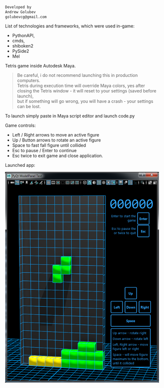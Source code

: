 ```
Developed by
Andrew Golubev
golubevcg@gmail.com
```

List of technologies and frameworks, which were used in-game:
- PythonAPI, 
- cmds, 
- shiboken2
- PySide2
- Mel

Tetris game inside Autodesk Maya. 
>Be careful, i do not recommend launching this in production computers. \
Tetris during execution time will override Maya colors, 
yes after closing the Tetris window -  it will reset to your settings (saved before launch), \
but if something will go wrong, you will have a crash - your settings can
be lost.

To launch simply paste in Maya script editor and launch code.py

Game controls:
- Left / Right arrows to move an active figure
- Up / Button arrows to rotate an active figure
- Space to fast fall figure until collided
- Esc to pause / Enter to continue
- Esc twice to exit game and close application.

Launched app:

![LaunchedTetris](readmeImages/tetris_main_window.png)


